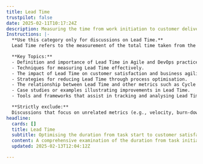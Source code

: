 ```yaml
---
title: Lead Time
trustpilot: false
date: 2025-02-11T10:17:24Z
description: Measuring the time from work initiation to customer delivery.
Instructions: |-
  **Use this category only for discussions on Lead Time.**  
  Lead Time refers to the measurement of the total time taken from the initiation of a work item until its delivery to the customer. This metric is crucial for understanding the efficiency of processes and the speed at which value is delivered to customers.

  **Key Topics:**
  - Definition and importance of Lead Time in Agile and DevOps practices.
  - Techniques for measuring Lead Time effectively.
  - The impact of Lead Time on customer satisfaction and business agility.
  - Strategies for reducing Lead Time through process optimisation.
  - The relationship between Lead Time and other metrics such as Cycle Time and Throughput.
  - Case studies or examples illustrating improvements in Lead Time.
  - Tools and frameworks that assist in tracking and analysing Lead Time.

  **Strictly exclude:**  
  Discussions that focus on unrelated metrics (e.g., velocity, burn-down charts) or misinterpretations of Lead Time that do not align with its definition as a measure of time from work initiation to customer delivery.
headline:
  cards: []
  title: Lead Time
  subtitle: Optimising the duration from task start to customer satisfaction, enhancing workflow efficiency and delivery effectiveness.
  content: A comprehensive examination of the duration from task initiation to customer delivery, emphasising the importance of minimising delays and enhancing throughput. Posts should explore workflow optimisation, bottleneck identification, cycle time reduction, and the impact of process improvements on customer satisfaction and overall delivery effectiveness.
  updated: 2025-02-13T12:04:12Z

---
```


